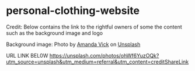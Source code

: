 # personal-clothing-website

Credit:
Below contains the link to the rightful owners of some the content such as the background image and logo


Background image: Photo by <a href="https://unsplash.com/@amandavickcreative?utm_source=unsplash&utm_medium=referral&utm_content=creditCopyText">Amanda Vick</a> on <a href="https://unsplash.com/@amandavickcreative?utm_source=unsplash&utm_medium=referral&utm_content=creditCopyText">Unsplash</a>

URL LINK BEL0W
https://unsplash.com/photos/ohWf6YuzOQk?utm_source=unsplash&utm_medium=referral&utm_content=creditShareLink


  
